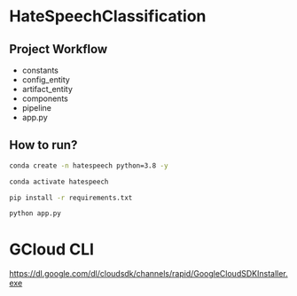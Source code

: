 # HateSpeechClassification

## Project Workflow
 - constants
 - config_entity
 - artifact_entity
 - components
 - pipeline
 - app.py

## How to run?

```bash
conda create -n hatespeech python=3.8 -y
```

```bash
conda activate hatespeech
```

```bash
pip install -r requirements.txt
```

```bash
python app.py
```

# GCloud CLI
https://dl.google.com/dl/cloudsdk/channels/rapid/GoogleCloudSDKInstaller.exe